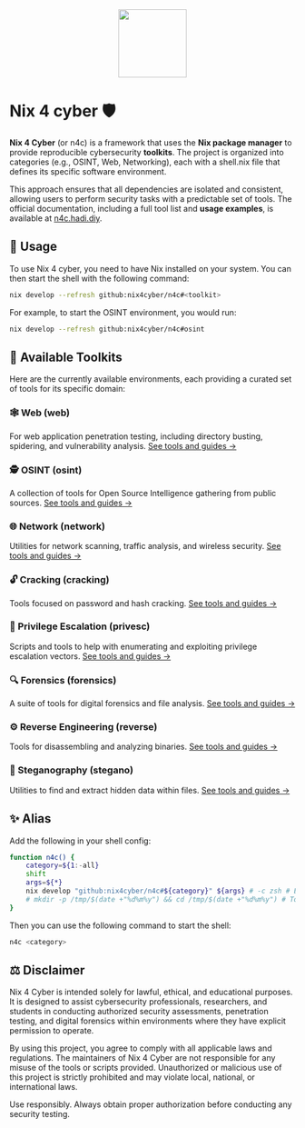 [//]: # (Auto-generated from index.md)

<div align="center">
    <img src="https://raw.githubusercontent.com/nix4cyber/n4c/main/assets/logo.png" width="120px" />
</div>

# Nix 4 cyber 🛡️

**Nix 4 Cyber** (or n4c) is a framework that uses the **Nix package manager** to
provide reproducible cybersecurity **toolkits**. The project is organized into
categories (e.g., OSINT, Web, Networking), each with a shell.nix file that
defines its specific software environment.

This approach ensures that all dependencies are isolated and consistent,
allowing users to perform security tasks with a predictable set of tools. The
official documentation, including a full tool list and **usage examples**, is
available at [n4c.hadi.diy](https://n4c.hadi.diy).

## 🚀 Usage

To use Nix 4 cyber, you need to have Nix installed on your system. You can then
start the shell with the following command:

```bash
nix develop --refresh github:nix4cyber/n4c#<toolkit>
```

For example, to start the OSINT environment, you would run:

```bash
nix develop --refresh github:nix4cyber/n4c#osint
```

## 🧰 Available Toolkits

Here are the currently available environments, each providing a curated set of
tools for its specific domain:

### 🕸️ Web (web)

For web application penetration testing, including directory busting, spidering,
and vulnerability analysis.
[See tools and guides &rarr;](https://n4c.hadi.diy/web/)

### 🕵️ OSINT (osint)

A collection of tools for Open Source Intelligence gathering from public
sources. [See tools and guides &rarr;](https://n4c.hadi.diy/osint/)

### 🌐 Network (network)

Utilities for network scanning, traffic analysis, and wireless security.
[See tools and guides &rarr;](https://n4c.hadi.diy/network/)

### 🔓 Cracking (cracking)

Tools focused on password and hash cracking.
[See tools and guides &rarr;](https://n4c.hadi.diy/cracking/)

### 👑 Privilege Escalation (privesc)

Scripts and tools to help with enumerating and exploiting privilege escalation
vectors. [See tools and guides &rarr;](https://n4c.hadi.diy/privesc/)

### 🔍 Forensics (forensics)

A suite of tools for digital forensics and file analysis.
[See tools and guides &rarr;](https://n4c.hadi.diy/forensics/)

### ⚙️ Reverse Engineering (reverse)

Tools for disassembling and analyzing binaries.
[See tools and guides &rarr;](https://n4c.hadi.diy/reverse/)

### 🤫 Steganography (stegano)

Utilities to find and extract hidden data within files.
[See tools and guides &rarr;](https://n4c.hadi.diy/stegano/)

## ✨ Alias

Add the following in your shell config:

```bash
function n4c() {
    category=${1:-all}
    shift
    args=${*}
    nix develop "github:nix4cyber/n4c#${category}" ${args} # -c zsh # Escape the $ with ''$ in nix
    # mkdir -p /tmp/$(date +"%d%m%y") && cd /tmp/$(date +"%d%m%y") # To create a temporary directory
}
```

Then you can use the following command to start the shell:

```bash
n4c <category>
```

## ⚖️ Disclaimer

Nix 4 Cyber is intended solely for lawful, ethical, and educational purposes. It
is designed to assist cybersecurity professionals, researchers, and students in
conducting authorized security assessments, penetration testing, and digital
forensics within environments where they have explicit permission to operate.

By using this project, you agree to comply with all applicable laws and
regulations. The maintainers of Nix 4 Cyber are not responsible for any misuse
of the tools or scripts provided. Unauthorized or malicious use of this project
is strictly prohibited and may violate local, national, or international laws.

Use responsibly. Always obtain proper authorization before conducting any
security testing.
